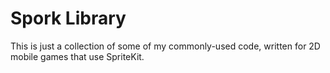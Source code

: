 Spork Library
==========

This is just a collection of some of my commonly-used code, written for 2D mobile games that use SpriteKit. 
